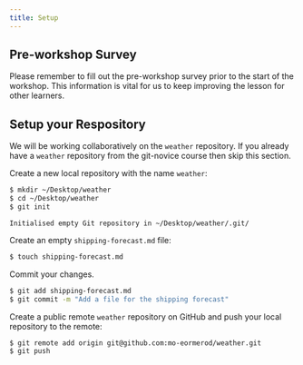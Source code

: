 ```yaml
---
title: Setup
---
```


## Pre-workshop Survey

Please remember to fill out the pre-workshop survey prior
to the start of the workshop.
This information is vital for us to keep improving the lesson
for other learners.

## Setup your Respository

We will be working collaboratively on the `weather` repository.
If you already have a `weather` repository from the git-novice course
then skip this section.

Create a new local repository with the name `weather`:

```bash
$ mkdir ~/Desktop/weather
$ cd ~/Desktop/weather
$ git init
```

```output
Initialised empty Git repository in ~/Desktop/weather/.git/
```

Create an empty `shipping-forecast.md` file:

```bash
$ touch shipping-forecast.md
```

Commit your changes.

```bash
$ git add shipping-forecast.md
$ git commit -m "Add a file for the shipping forecast"
```

Create a public remote `weather` repository on GitHub and
push your local repository to the remote:

```bash
$ git remote add origin git@github.com:mo-eormerod/weather.git
$ git push
```
